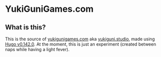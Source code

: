 # YukiGuniGames.com
## What is this?
This is the source of [yukigunigames.com](https://www.yukigunigames.com/) aka [yukiguni.studio](https://www.yukiguni.studio/), made using [Hugo v0.142.0](https://github.com/gohugoio/hugo). At the moment, this is just an experiment (created between naps while having a light fever).
